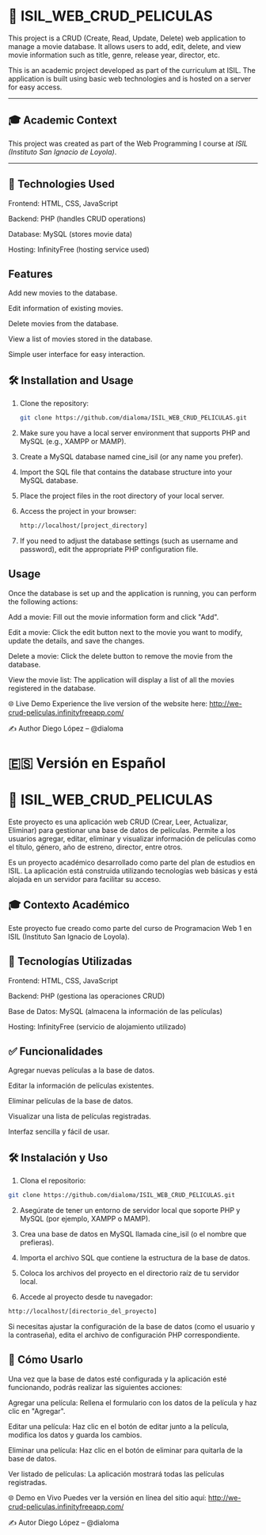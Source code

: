 # 📌 ISIL_WEB_CRUD_PELICULAS

This project is a CRUD (Create, Read, Update, Delete) web application to manage a movie database. It allows users to add, edit, delete, and view movie information such as title, genre, release year, director, etc.

This is an academic project developed as part of the curriculum at ISIL. The application is built using basic web technologies and is hosted on a server for easy access.

---

## 🎓 Academic Context

This project was created as part of the Web Programming I course at *ISIL (Instituto San Ignacio de Loyola)*.

---

## 🚀 Technologies Used

Frontend: HTML, CSS, JavaScript

Backend: PHP (handles CRUD operations)

Database: MySQL (stores movie data)

Hosting: InfinityFree (hosting service used)

## Features
Add new movies to the database.

Edit information of existing movies.

Delete movies from the database.

View a list of movies stored in the database.

Simple user interface for easy interaction.

## 🛠️ Installation and Usage

1. Clone the repository:
   ```bash
   git clone https://github.com/dialoma/ISIL_WEB_CRUD_PELICULAS.git
2. Make sure you have a local server environment that supports PHP and MySQL (e.g., XAMPP or MAMP).

3. Create a MySQL database named cine_isil (or any name you prefer).

4. Import the SQL file that contains the database structure into your MySQL database.

5. Place the project files in the root directory of your local server.

6. Access the project in your browser:
   ```bash
   http://localhost/[project_directory]
   ```
7. If you need to adjust the database settings (such as username and password), edit the appropriate PHP configuration file.

## Usage
Once the database is set up and the application is running, you can perform the following actions:

Add a movie: Fill out the movie information form and click "Add".

Edit a movie: Click the edit button next to the movie you want to modify, update the details, and save the changes.

Delete a movie: Click the delete button to remove the movie from the database.

View the movie list: The application will display a list of all the movies registered in the database.

🌐 Live Demo
Experience the live version of the website here:
http://we-crud-peliculas.infinityfreeapp.com/

✍️ Author
Diego López – @dialoma

# 🇪🇸 Versión en Español
# 📌 ISIL_WEB_CRUD_PELICULAS
Este proyecto es una aplicación web CRUD (Crear, Leer, Actualizar, Eliminar) para gestionar una base de datos de películas. Permite a los usuarios agregar, editar, eliminar y visualizar información de películas como el título, género, año de estreno, director, entre otros.

Es un proyecto académico desarrollado como parte del plan de estudios en ISIL. La aplicación está construida utilizando tecnologías web básicas y está alojada en un servidor para facilitar su acceso.

## 🎓 Contexto Académico
Este proyecto fue creado como parte del curso de Programacion Web 1 en ISIL (Instituto San Ignacio de Loyola).

## 🚀 Tecnologías Utilizadas
Frontend: HTML, CSS, JavaScript

Backend: PHP (gestiona las operaciones CRUD)

Base de Datos: MySQL (almacena la información de las películas)

Hosting: InfinityFree (servicio de alojamiento utilizado)

## ✅ Funcionalidades
Agregar nuevas películas a la base de datos.

Editar la información de películas existentes.

Eliminar películas de la base de datos.

Visualizar una lista de películas registradas.

Interfaz sencilla y fácil de usar.

## 🛠️ Instalación y Uso
1. Clona el repositorio:
```bash
git clone https://github.com/dialoma/ISIL_WEB_CRUD_PELICULAS.git
```
2. Asegúrate de tener un entorno de servidor local que soporte PHP y MySQL (por ejemplo, XAMPP o MAMP).

3. Crea una base de datos en MySQL llamada cine_isil (o el nombre que prefieras).

4. Importa el archivo SQL que contiene la estructura de la base de datos.

5. Coloca los archivos del proyecto en el directorio raíz de tu servidor local.

6. Accede al proyecto desde tu navegador:
```bash
http://localhost/[directorio_del_proyecto]
```
Si necesitas ajustar la configuración de la base de datos (como el usuario y la contraseña), edita el archivo de configuración PHP correspondiente.

## 🧪 Cómo Usarlo
Una vez que la base de datos esté configurada y la aplicación esté funcionando, podrás realizar las siguientes acciones:

Agregar una película: Rellena el formulario con los datos de la película y haz clic en "Agregar".

Editar una película: Haz clic en el botón de editar junto a la película, modifica los datos y guarda los cambios.

Eliminar una película: Haz clic en el botón de eliminar para quitarla de la base de datos.

Ver listado de películas: La aplicación mostrará todas las películas registradas.

🌐 Demo en Vivo
Puedes ver la versión en línea del sitio aquí:
http://we-crud-peliculas.infinityfreeapp.com/

✍️ Autor
Diego López – @dialoma
